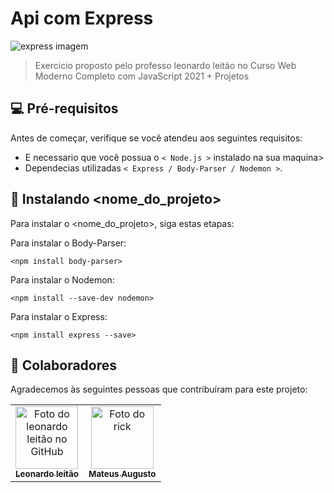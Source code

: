 # Api com Express

<img src="https://miro.medium.com/max/701/1*j8DELPVuI_w8045sxmHQsA.png" alt="express imagem">

> Exercicio proposto pelo professo leonardo leitão no Curso Web Moderno Completo com JavaScript 2021 + Projetos

## 💻 Pré-requisitos

Antes de começar, verifique se você atendeu aos seguintes requisitos:
<!---Estes são apenas requisitos de exemplo. Adicionar, duplicar ou remover conforme necessário--->
* E necessario que você possua o `< Node.js >` instalado na sua maquina>
* Dependecias utilizadas `< Express / Body-Parser / Nodemon >`.

## 🚀 Instalando <nome_do_projeto>

Para instalar o <nome_do_projeto>, siga estas etapas:

Para instalar o Body-Parser:
```
<npm install body-parser>
```
Para instalar o Nodemon:
```
<npm install --save-dev nodemon>
```
Para instalar o Express:
```
<npm install express --save>
```
## 🤝 Colaboradores

Agradecemos às seguintes pessoas que contribuíram para este projeto:

<table>
  <tr>
    <td align="center">
      <a href="#">
        <img src="https://pbs.twimg.com/profile_images/704690124957810688/3N26EKY1.jpg" width="100px;" alt="Foto do leonardo leitão no GitHub"/><br>
        <sub>
          <b>Leonardo leitão</b>
        </sub>
      </a>
    </td>
    <td align="center">
      <a href="#">
        <img src="https://i.pinimg.com/736x/a0/fd/24/a0fd243fc8a65b1618cfa58701cd5078.jpg" width="100px;" alt="Foto do rick"/><br>
        <sub>
          <b>Mateus Augusto</b>
        </sub>
      </a>
    </td>
  </tr>
</table>


